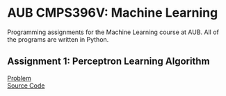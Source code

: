 # AUB CMPS396V: Machine Learning
Programming assignments for the Machine Learning course at AUB. All of the programs are written in Python.

## Assignment 1: Perceptron Learning Algorithm
[Problem](https://github.com/ahmadghizzawi/aub-ml/blob/master/assignment1/assignment1.md) <br />
[Source Code](https://github.com/ahmadghizzawi/aub-ml/blob/master/assignment1/assignment1-perceptron.py)
